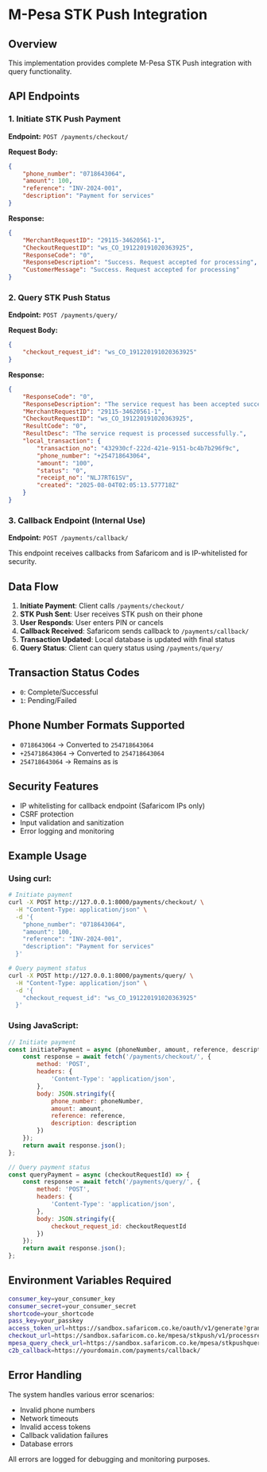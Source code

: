 # M-Pesa STK Push Integration

## Overview
This implementation provides complete M-Pesa STK Push integration with query functionality.

## API Endpoints

### 1. Initiate STK Push Payment
**Endpoint:** `POST /payments/checkout/`

**Request Body:**
```json
{
    "phone_number": "0718643064",
    "amount": 100,
    "reference": "INV-2024-001",
    "description": "Payment for services"
}
```

**Response:**
```json
{
    "MerchantRequestID": "29115-34620561-1",
    "CheckoutRequestID": "ws_CO_191220191020363925",
    "ResponseCode": "0",
    "ResponseDescription": "Success. Request accepted for processing",
    "CustomerMessage": "Success. Request accepted for processing"
}
```

### 2. Query STK Push Status
**Endpoint:** `POST /payments/query/`

**Request Body:**
```json
{
    "checkout_request_id": "ws_CO_191220191020363925"
}
```

**Response:**
```json
{
    "ResponseCode": "0",
    "ResponseDescription": "The service request has been accepted successfully",
    "MerchantRequestID": "29115-34620561-1",
    "CheckoutRequestID": "ws_CO_191220191020363925",
    "ResultCode": "0",
    "ResultDesc": "The service request is processed successfully.",
    "local_transaction": {
        "transaction_no": "432930cf-222d-421e-9151-bc4b7b296f9c",
        "phone_number": "+254718643064",
        "amount": "100",
        "status": "0",
        "receipt_no": "NLJ7RT61SV",
        "created": "2025-08-04T02:05:13.577718Z"
    }
}
```

### 3. Callback Endpoint (Internal Use)
**Endpoint:** `POST /payments/callback/`

This endpoint receives callbacks from Safaricom and is IP-whitelisted for security.

## Data Flow

1. **Initiate Payment**: Client calls `/payments/checkout/`
2. **STK Push Sent**: User receives STK push on their phone
3. **User Responds**: User enters PIN or cancels
4. **Callback Received**: Safaricom sends callback to `/payments/callback/`
5. **Transaction Updated**: Local database is updated with final status
6. **Query Status**: Client can query status using `/payments/query/`

## Transaction Status Codes

- `0`: Complete/Successful
- `1`: Pending/Failed

## Phone Number Formats Supported

- `0718643064` → Converted to `254718643064`
- `+254718643064` → Converted to `254718643064`
- `254718643064` → Remains as is

## Security Features

- IP whitelisting for callback endpoint (Safaricom IPs only)
- CSRF protection
- Input validation and sanitization
- Error logging and monitoring

## Example Usage

### Using curl:

```bash
# Initiate payment
curl -X POST http://127.0.0.1:8000/payments/checkout/ \
  -H "Content-Type: application/json" \
  -d '{
    "phone_number": "0718643064",
    "amount": 100,
    "reference": "INV-2024-001",
    "description": "Payment for services"
  }'

# Query payment status
curl -X POST http://127.0.0.1:8000/payments/query/ \
  -H "Content-Type: application/json" \
  -d '{
    "checkout_request_id": "ws_CO_191220191020363925"
  }'
```

### Using JavaScript:

```javascript
// Initiate payment
const initiatePayment = async (phoneNumber, amount, reference, description) => {
    const response = await fetch('/payments/checkout/', {
        method: 'POST',
        headers: {
            'Content-Type': 'application/json',
        },
        body: JSON.stringify({
            phone_number: phoneNumber,
            amount: amount,
            reference: reference,
            description: description
        })
    });
    return await response.json();
};

// Query payment status
const queryPayment = async (checkoutRequestId) => {
    const response = await fetch('/payments/query/', {
        method: 'POST',
        headers: {
            'Content-Type': 'application/json',
        },
        body: JSON.stringify({
            checkout_request_id: checkoutRequestId
        })
    });
    return await response.json();
};
```

## Environment Variables Required

```bash
consumer_key=your_consumer_key
consumer_secret=your_consumer_secret
shortcode=your_shortcode
pass_key=your_passkey
access_token_url=https://sandbox.safaricom.co.ke/oauth/v1/generate?grant_type=client_credentials
checkout_url=https://sandbox.safaricom.co.ke/mpesa/stkpush/v1/processrequest
mpesa_query_check_url=https://sandbox.safaricom.co.ke/mpesa/stkpushquery/v1/query
c2b_callback=https://yourdomain.com/payments/callback/
```

## Error Handling

The system handles various error scenarios:
- Invalid phone numbers
- Network timeouts
- Invalid access tokens
- Callback validation failures
- Database errors

All errors are logged for debugging and monitoring purposes.
